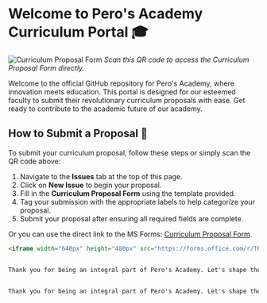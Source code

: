 # Welcome to Pero's Academy Curriculum Portal 🎓

![Curriculum Proposal Form](path-to-qr-code-image) *Scan this QR code to access the Curriculum Proposal Form directly.*

Welcome to the official GitHub repository for Pero's Academy, where innovation meets education. This portal is designed for our esteemed faculty to submit their revolutionary curriculum proposals with ease. Get ready to contribute to the academic future of our academy.

## How to Submit a Proposal 📝

To submit your curriculum proposal, follow these steps or simply scan the QR code above:

1. Navigate to the **Issues** tab at the top of this page.
2. Click on **New Issue** to begin your proposal.
3. Fill in the **Curriculum Proposal Form** using the template provided.
4. Tag your submission with the appropriate labels to help categorize your proposal.
5. Submit your proposal after ensuring all required fields are complete.

Or you can use the direct link to the MS Forms: [Curriculum Proposal Form](https://forms.office.com/r/T67U9bZvCz).

```html
<iframe width="640px" height="480px" src="https://forms.office.com/r/T67U9bZvCz?embed=true" frameborder="0" marginwidth="0" marginheight="0" style="border: none; max-width:100%; max-height:100vh" allowfullscreen webkitallowfullscreen mozallowfullscreen msallowfullscreen></iframe>


Thank you for being an integral part of Pero's Academy. Let's shape the future of education, one course at a time! 🌟


Thank you for being an integral part of Pero's Academy. Let's shape the future of education, one course at a time! 🌟

